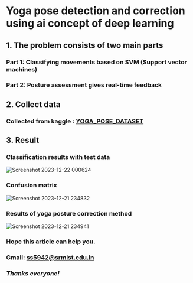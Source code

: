 # Yoga pose detection and correction using ai concept of deep learning



## **1. The problem consists of two main parts**
### Part 1: Classifying movements based on SVM (Support vector machines)
### Part 2: Posture assessment gives real-time feedback
## **2. Collect data**
### Collected from kaggle : [YOGA_POSE_DATASET](https://www.kaggle.com/datasets/niharika41298/yoga-poses-dataset)

## **3. Result**
### Classification results with test data

![Screenshot 2023-12-22 000624](https://github.com/FPT-ThaiTuan/Detect-Yoga-Poses-And-Correction-In-Real-Time-Using-Machine-Learning-Algorithms/assets/105273233/ef300e3d-55e7-4d32-9f66-cf1ee9e59e45)

### Confusion matrix

![Screenshot 2023-12-21 234832](https://github.com/FPT-ThaiTuan/Detect-Yoga-Poses-And-Correction-In-Real-Time-Using-Machine-Learning-Algorithms/assets/105273233/46ab847e-9868-41b4-b488-d3ec31f51373)

### Results of yoga posture correction method

![Screenshot 2023-12-21 234941](https://github.com/FPT-ThaiTuan/Detect-Yoga-Poses-And-Correction-In-Real-Time-Using-Machine-Learning-Algorithms/assets/105273233/56ed37d9-3ff6-4c18-b63b-f58f648b6fbf)

### **Hope this article can help you.**
### **Gmail: ss5942@srmist.edu.in**
### ***Thanks everyone!***
